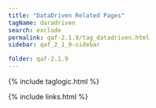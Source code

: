 ```yaml
---
title: "DataDriven Related Pages"
tagName: daradriven
search: exclude
permalink: qaf-2.1.9/tag_datadriven.html
sidebar: qaf_2_1_9-sidebar

folder: qaf-2.1.9
---
```

{% include taglogic.html %}

{% include links.html %}
